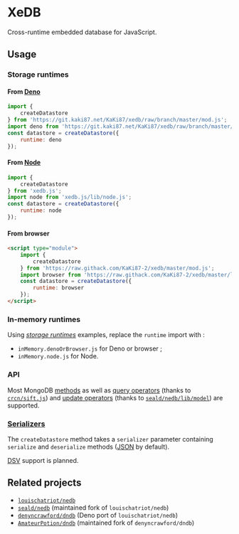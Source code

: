 # XeDB

Cross-runtime embedded database for JavaScript.

## Usage

### Storage runtimes

#### From [Deno](https://deno.land)

```js
import {
    createDatastore
} from 'https://git.kaki87.net/KaKi87/xedb/raw/branch/master/mod.js';
import deno from 'https://git.kaki87.net/KaKi87/xedb/raw/branch/master/lib/deno.js';
const datastore = createDatastore({
    runtime: deno
});
```

#### From [Node](https://nodejs.org/)

```js
import {
    createDatastore
} from 'xedb.js';
import node from 'xedb.js/lib/node.js';
const datastore = createDatastore({
    runtime: node
});
```

#### From browser

```html
<script type="module">
    import {
        createDatastore
    } from 'https://raw.githack.com/KaKi87-2/xedb/master/mod.js';
    import browser from 'https://raw.githack.com/KaKi87-2/xedb/master/lib/browser.js';
    const datastore = createDatastore({
        runtime: browser
    });
</script>
```

### In-memory runtimes

Using *[storage runtimes](#storage-runtimes)* examples, replace the `runtime` import with :
- `inMemory.denoOrBrowser.js` for Deno or browser ;
- `inMemory.node.js` for Node.

### API

Most MongoDB [methods](https://www.mongodb.com/docs/manual/reference/method/js-collection/) as well as [query operators](https://www.mongodb.com/docs/manual/reference/operator/query/) (thanks to [`crcn/sift.js`](https://github.com/crcn/sift.js)) and [update operators](https://www.mongodb.com/docs/manual/reference/operator/update/) (thanks to [`seald/nedb/lib/model`](https://github.com/seald/nedb/blob/master/lib/model.js#L310)) are supported.

### [Serializers](https://en.wikipedia.org/wiki/Serialization)

The `createDatastore` method takes a `serializer` parameter containing `serialize` and `deserialize` methods ([JSON](https://en.wikipedia.org/wiki/JSON) by default).

[DSV](https://en.wikipedia.org/wiki/Delimiter-separated_values) support is planned.

## Related projects

- [`louischatriot/nedb`](https://github.com/louischatriot/nedb)
- [`seald/nedb`](https://github.com/seald/nedb) (maintained fork of `louischatriot/nedb`)
- [`denyncrawford/dndb`](https://github.com/denyncrawford/dndb) (Deno port of `louischatriot/nedb`)
- [`AmateurPotion/dndb`](https://github.com/AmateurPotion/dndb) (maintained fork of `denyncrawford/dndb`)